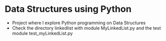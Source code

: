 # Data Structures using Python
- Project where I explore Python programming on Data Structures
- Check the directory linkedlist with module MyLinkedList.py and the test module test_myLinkedList.py
